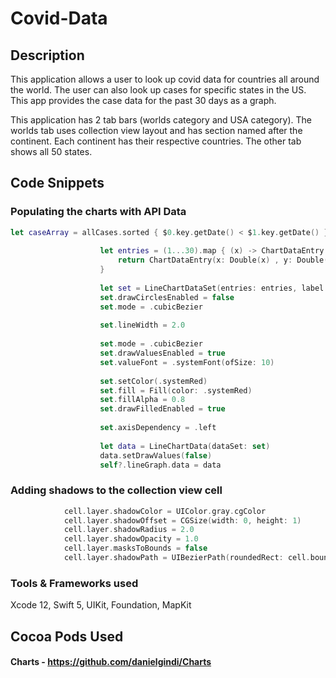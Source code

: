 # Covid-Data

## Description

This application allows a user to look up covid data for countries all around the world. The user can also look up cases for specific states in the US. This app provides the case data for the past 30 days as a graph. 

This application has 2 tab bars (worlds category and USA category). The worlds tab uses collection view layout and has section named after the continent. Each continent has their respective countries. The other tab shows all 50 states. 

## Code Snippets

### Populating the charts with API Data
```swift
let caseArray = allCases.sorted { $0.key.getDate() < $1.key.getDate() }
                    
                    let entries = (1...30).map { (x) -> ChartDataEntry in
                        return ChartDataEntry(x: Double(x) , y: Double(caseArray[x - 1].value))
                    }
                    
                    let set = LineChartDataSet(entries: entries, label: "Cases")
                    set.drawCirclesEnabled = false
                    set.mode = .cubicBezier
                    
                    set.lineWidth = 2.0
                    
                    set.mode = .cubicBezier
                    set.drawValuesEnabled = true
                    set.valueFont = .systemFont(ofSize: 10)
                    
                    set.setColor(.systemRed)
                    set.fill = Fill(color: .systemRed)
                    set.fillAlpha = 0.8
                    set.drawFilledEnabled = true
                    
                    set.axisDependency = .left
                    
                    let data = LineChartData(dataSet: set)
                    data.setDrawValues(false)
                    self?.lineGraph.data = data
```

### Adding shadows to the collection view cell
``` swift 
            cell.layer.shadowColor = UIColor.gray.cgColor
            cell.layer.shadowOffset = CGSize(width: 0, height: 1)
            cell.layer.shadowRadius = 2.0
            cell.layer.shadowOpacity = 1.0
            cell.layer.masksToBounds = false
            cell.layer.shadowPath = UIBezierPath(roundedRect: cell.bounds, cornerRadius: cell.contentView.layer.cornerRadius).cgPath
```
### Tools & Frameworks used
Xcode 12, Swift 5, UIKit, Foundation, MapKit

## Cocoa Pods Used
#### Charts - https://github.com/danielgindi/Charts
